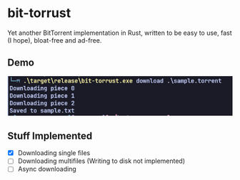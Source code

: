 # bit-torrust
Yet another BitTorrent implementation in Rust, written to be easy to use, fast (I hope), bloat-free and ad-free.

## Demo
![Downloading](static/sample_demo.png)

## Stuff Implemented
- [x] Downloading single files
- [ ] Downloading multifiles (Writing to disk not implemented)
- [ ] Async downloading
